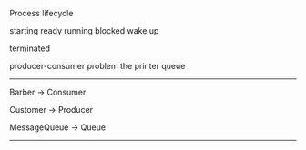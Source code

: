 
Process lifecycle

starting
ready
running
blocked
wake up

terminated

producer-consumer problem
the printer queue

---
Barber → Consumer

Customer → Producer

MessageQueue → Queue

---
